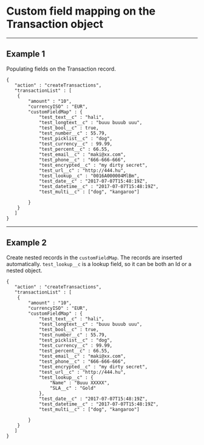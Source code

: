 # Custom field mapping on the Transaction object
--------------------------

## Example 1
Populating fields on the Transaction record.

```
{
   "action" : "createTransactions",
   "transactionList" : [
	{
		"amount" : "10",
		"currencyISO" : "EUR",
		"customFieldMap" : {
			"test_text__c" : "hali",
			"test_longtext__c" : "buuu buuub uuu",
			"test_bool__c" : true,
			"test_number__c" : 55.79,
			"test_picklist__c" : "dog",
			"test_currency__c" : 99.99,
			"test_percent__c" : 66.55,
			"test_email__c" : "maki@xx.com",
			"test_phone__c" : "666-666-666",
			"test_encrypted__c" : "my dirty secret",
			"test_url__c" : "http://444.hu",
			"test_lookup__c" : "0016A000004MlBm",
			"test_date__c" : "2017-07-07T15:48:19Z",
			"test_datetime__c" : "2017-07-07T15:48:19Z",
			"test_multi__c" : ["dog", "kangaroo"]

		}
	}
   ]
}
```

---------------
## Example 2
Create nested records in the `customFieldMap`. The records are inserted automatically.
`test_lookup__c` is a lookup field, so it can be both an Id or a nested object.

```
{
   "action" : "createTransactions",
   "transactionList" : [
	{
		"amount" : "10",
		"currencyISO" : "EUR",
		"customFieldMap" : {
			"test_text__c" : "hali",
			"test_longtext__c" : "buuu buuub uuu",
			"test_bool__c" : true,
			"test_number__c" : 55.79,
			"test_picklist__c" : "dog",
			"test_currency__c" : 99.99,
			"test_percent__c" : 66.55,
			"test_email__c" : "maki@xx.com",
			"test_phone__c" : "666-666-666",
			"test_encrypted__c" : "my dirty secret",
			"test_url__c" : "http://444.hu",
			"test_lookup__c" : {
				"Name" : "Buuu XXXXX",
				"SLA__c" : "Gold"
			},
			"test_date__c" : "2017-07-07T15:48:19Z",
			"test_datetime__c" : "2017-07-07T15:48:19Z",
			"test_multi__c" : ["dog", "kangaroo"]

		}
	}
   ]
}
```


